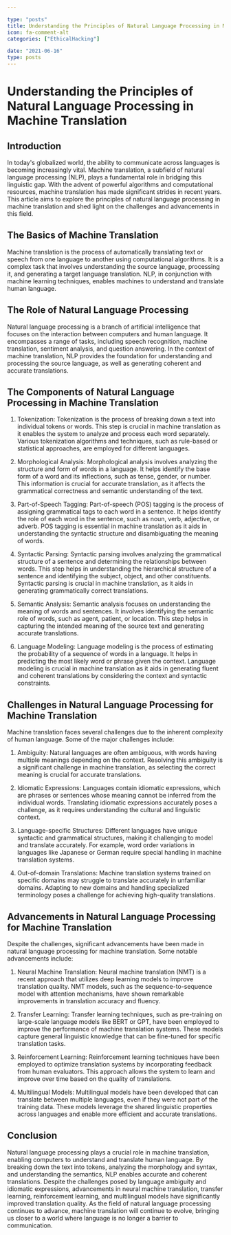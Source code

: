```yaml
---

type: "posts"
title: Understanding the Principles of Natural Language Processing in Machine Translation
icon: fa-comment-alt
categories: ["EthicalHacking"]

date: "2021-06-16"
type: posts
---
```





# Understanding the Principles of Natural Language Processing in Machine Translation

## Introduction

In today's globalized world, the ability to communicate across languages is becoming increasingly vital. Machine translation, a subfield of natural language processing (NLP), plays a fundamental role in bridging this linguistic gap. With the advent of powerful algorithms and computational resources, machine translation has made significant strides in recent years. This article aims to explore the principles of natural language processing in machine translation and shed light on the challenges and advancements in this field.

## The Basics of Machine Translation

Machine translation is the process of automatically translating text or speech from one language to another using computational algorithms. It is a complex task that involves understanding the source language, processing it, and generating a target language translation. NLP, in conjunction with machine learning techniques, enables machines to understand and translate human language.

## The Role of Natural Language Processing

Natural language processing is a branch of artificial intelligence that focuses on the interaction between computers and human language. It encompasses a range of tasks, including speech recognition, machine translation, sentiment analysis, and question answering. In the context of machine translation, NLP provides the foundation for understanding and processing the source language, as well as generating coherent and accurate translations.

## The Components of Natural Language Processing in Machine Translation

1. Tokenization: Tokenization is the process of breaking down a text into individual tokens or words. This step is crucial in machine translation as it enables the system to analyze and process each word separately. Various tokenization algorithms and techniques, such as rule-based or statistical approaches, are employed for different languages.

2. Morphological Analysis: Morphological analysis involves analyzing the structure and form of words in a language. It helps identify the base form of a word and its inflections, such as tense, gender, or number. This information is crucial for accurate translation, as it affects the grammatical correctness and semantic understanding of the text.

3. Part-of-Speech Tagging: Part-of-speech (POS) tagging is the process of assigning grammatical tags to each word in a sentence. It helps identify the role of each word in the sentence, such as noun, verb, adjective, or adverb. POS tagging is essential in machine translation as it aids in understanding the syntactic structure and disambiguating the meaning of words.

4. Syntactic Parsing: Syntactic parsing involves analyzing the grammatical structure of a sentence and determining the relationships between words. This step helps in understanding the hierarchical structure of a sentence and identifying the subject, object, and other constituents. Syntactic parsing is crucial in machine translation, as it aids in generating grammatically correct translations.

5. Semantic Analysis: Semantic analysis focuses on understanding the meaning of words and sentences. It involves identifying the semantic role of words, such as agent, patient, or location. This step helps in capturing the intended meaning of the source text and generating accurate translations.

6. Language Modeling: Language modeling is the process of estimating the probability of a sequence of words in a language. It helps in predicting the most likely word or phrase given the context. Language modeling is crucial in machine translation as it aids in generating fluent and coherent translations by considering the context and syntactic constraints.

## Challenges in Natural Language Processing for Machine Translation

Machine translation faces several challenges due to the inherent complexity of human language. Some of the major challenges include:

1. Ambiguity: Natural languages are often ambiguous, with words having multiple meanings depending on the context. Resolving this ambiguity is a significant challenge in machine translation, as selecting the correct meaning is crucial for accurate translations.

2. Idiomatic Expressions: Languages contain idiomatic expressions, which are phrases or sentences whose meaning cannot be inferred from the individual words. Translating idiomatic expressions accurately poses a challenge, as it requires understanding the cultural and linguistic context.

3. Language-specific Structures: Different languages have unique syntactic and grammatical structures, making it challenging to model and translate accurately. For example, word order variations in languages like Japanese or German require special handling in machine translation systems.

4. Out-of-domain Translations: Machine translation systems trained on specific domains may struggle to translate accurately in unfamiliar domains. Adapting to new domains and handling specialized terminology poses a challenge for achieving high-quality translations.

## Advancements in Natural Language Processing for Machine Translation

Despite the challenges, significant advancements have been made in natural language processing for machine translation. Some notable advancements include:

1. Neural Machine Translation: Neural machine translation (NMT) is a recent approach that utilizes deep learning models to improve translation quality. NMT models, such as the sequence-to-sequence model with attention mechanisms, have shown remarkable improvements in translation accuracy and fluency.

2. Transfer Learning: Transfer learning techniques, such as pre-training on large-scale language models like BERT or GPT, have been employed to improve the performance of machine translation systems. These models capture general linguistic knowledge that can be fine-tuned for specific translation tasks.

3. Reinforcement Learning: Reinforcement learning techniques have been employed to optimize translation systems by incorporating feedback from human evaluators. This approach allows the system to learn and improve over time based on the quality of translations.

4. Multilingual Models: Multilingual models have been developed that can translate between multiple languages, even if they were not part of the training data. These models leverage the shared linguistic properties across languages and enable more efficient and accurate translations.

## Conclusion

Natural language processing plays a crucial role in machine translation, enabling computers to understand and translate human language. By breaking down the text into tokens, analyzing the morphology and syntax, and understanding the semantics, NLP enables accurate and coherent translations. Despite the challenges posed by language ambiguity and idiomatic expressions, advancements in neural machine translation, transfer learning, reinforcement learning, and multilingual models have significantly improved translation quality. As the field of natural language processing continues to advance, machine translation will continue to evolve, bringing us closer to a world where language is no longer a barrier to communication.